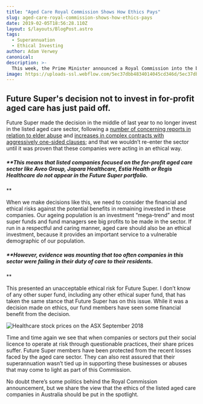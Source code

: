 ```yaml
---
title: "Aged Care Royal Commission Shows How Ethics Pays"
slug: aged-care-royal-commission-shows-how-ethics-pays
date: 2019-02-05T18:56:28.110Z
layout: $/layouts/BlogPost.astro
tags:
  - Superannuation
  - Ethical Investing
author: Adam Verwey
canonical:
description: >-
  This week, the Prime Minister announced a Royal Commission into the behaviour and practices of for-profit aged care companies in Australia.
image: https://uploads-ssl.webflow.com/5ec37dbb4834014045cd346d/5ec37dbc483401749fcd3d8f_for-profit%20aged%20care%20(1).jpg
---
```


## Future Super's decision not to invest in for-profit aged care has just paid off.

Future Super made the decision in the middle of last year to no longer invest in the listed aged care sector, following a [number of concerning reports in relation to elder abuse](http://www.abc.net.au/news/2017-06-24/elderly-exploited-in-aveo-retirement-villages/8645876) and [increases in complex contracts with aggressively one-sided clauses](https://www.smh.com.au/interactive/2017/retirement-racket/the-price-of-freedom/); and that we wouldn’t re-enter the sector until it was proven that these companies were acting in an ethical way.

##### \*\*This means that listed companies focused on the for-profit aged care sector like Aveo Group, Japara Healthcare, Estia Health or Regis Healthcare do not appear in the Future Super portfolio.

\*\*

When we make decisions like this, we need to consider the financial and ethical risks against the potential benefits in remaining invested in these companies. Our ageing population is an investment “mega-trend” and most super funds and fund managers see big profits to be made in the sector. If run in a respectful and caring manner, aged care should also be an ethical investment, because it provides an important service to a vulnerable demographic of our population.

##### \*\*However, evidence was mounting that too often companies in this sector were failing in their duty of care to their residents.

\*\*

This presented an unacceptable ethical risk for Future Super. I don’t know of any other super fund, including any other ethical super fund, that has taken the same stance that Future Super has on this issue. While it was a decision made on ethics, our fund members have seen some financial benefit from the decision.

![Healthcare stock prices on the ASX September 2018 ](https://uploads-ssl.webflow.com/5ec37dbb4834014045cd346d/5ec37dbc483401977bcd3b8d_Screen%20Shot%202018-09-18%20at%204.04.00%20pm.png)

Time and time again we see that when companies or sectors put their social licence to operate at risk through questionable practices, their share prices suffer. Future Super members have been protected from the recent losses faced by the aged care sector. They can also rest assured that their superannuation wasn’t tied up in supporting these businesses or abuses that may come to light as part of this Commission.

No doubt there’s some politics behind the Royal Commission announcement, but we share the view that the ethics of the listed aged care companies in Australia should be put in the spotlight.
